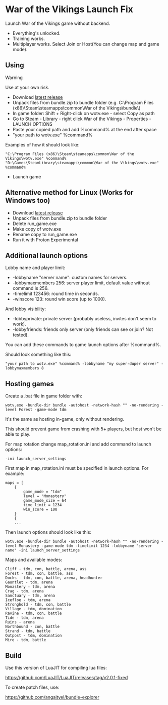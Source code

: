 # War of the Vikings Launch Fix
Launch War of the Vikings game without backend.
- Everything's unlocked.
- Training works.
- Multiplayer works. Select Join or Host(You can change map and game mode).
## Using
> [!WARNING]
> Use at your own risk.
- Download [latest release](https://github.com/angaityel/wotv-re/releases)
- Unpack files from bundle.zip to bundle folder (e.g. C:\Program Files (x86)\Steam\steamapps\common\War of the Vikings\bundle\\)
- In game folder: Shift + Right-click on wotv.exe - select Copy as path
- Go to Steam - Library - right click War of the Vikings - Properties - LAUNCH OPTIONS
- Paste your copied path and add %command% at the end after space
- "your path to wotv.exe" %command%

Examples of how it should look like:
```
"C:\Program Files (x86)\Steam\steamapps\common\War of the Vikings\wotv.exe" %command%
"D:\Games\SteamLibrary\steamapps\common\War of the Vikings\wotv.exe" %command%
```
- Launch game

## Alternative method for Linux (Works for Windows too)

- Download [latest release](https://github.com/angaityel/wotv-re/releases)
- Unpack files from bundle.zip to bundle folder
- Delete run_game.exe
- Make copy of wotv.exe
- Rename copy to run_game.exe
- Run it with Proton Experimental

## Additional launch options
Lobby name and player limit:
- -lobbyname "server name": custom names for servers.
- -lobbymaxmembers 256: server player limit, default value without command is 256.
- -timelimit 123456: round time in seconds.
- -winscore 123: round win score (up to 1000).

And lobby visibility:
- -lobbyprivate: private server (probably useless, invites don't seem to work).
- -lobbyfriends: friends only server (only friends can see or join? Not tested).

You can add these commands to game launch options after %command%.

Should look something like this:
```
"your path to wotv.exe" %command% -lobbyname "my super-duper server" -lobbymaxmembers 8
```
## Hosting games
Create a .bat file in game folder with:
```
wotv.exe -bundle-dir bundle -autohost -network-hash "" -no-rendering -level Forest -game-mode tdm
```
It's the same as hosting in-game, only without rendering.

This should prevent game from crashing with 5+ players, but host won't be able to play.

For map rotation change map_rotation.ini and add command to launch options:
```
-ini launch_server_settings
```

First map in map_rotation.ini must be specified in launch options. For example:
```
maps = [
	{
		game_mode = "tdm"
		level = "Monastery"
		game_mode_size = 64
		time_limit = 1234
		win_score = 100
	}
	{
	...
```
Then launch options should look like this:
```
wotv.exe -bundle-dir bundle -autohost -network-hash "" -no-rendering -level Monastery -game-mode tdm -timelimit 1234 -lobbyname "server name" -ini launch_server_settings
```

Maps and available modes:
```
Cliff - tdm, con, battle, arena, ass
Forest - tdm, con, battle, ass
Docks - tdm, con, battle, arena, headhunter
Gauntlet - tdm, arena
Monastery - tdm, arena
Crag - tdm, arena
Sanctuary - tdm, arena
Icefloe - tdm, arena
Stronghold - tdm, con, battle
Village - tdm, domination
Ravine - tdm, con, battle
Tide - tdm, arena
Ruins - arena
Northbound - con, battle
Strand - tdm, battle
Outpost - tdm, domination
Mire - tdm, battle
```
## Build
Use this version of LuaJIT for compiling lua files:

https://github.com/LuaJIT/LuaJIT/releases/tag/v2.0.1-fixed

To create patch files, use:

https://github.com/angaityel/bundle-explorer

